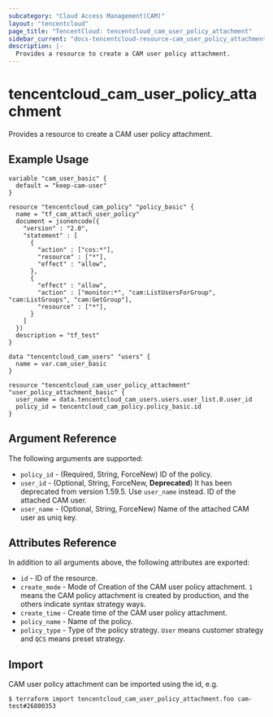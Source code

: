 ```yaml
---
subcategory: "Cloud Access Management(CAM)"
layout: "tencentcloud"
page_title: "TencentCloud: tencentcloud_cam_user_policy_attachment"
sidebar_current: "docs-tencentcloud-resource-cam_user_policy_attachment"
description: |-
  Provides a resource to create a CAM user policy attachment.
---
```


# tencentcloud_cam_user_policy_attachment

Provides a resource to create a CAM user policy attachment.

## Example Usage

```hcl
variable "cam_user_basic" {
  default = "keep-cam-user"
}

resource "tencentcloud_cam_policy" "policy_basic" {
  name = "tf_cam_attach_user_policy"
  document = jsonencode({
    "version" : "2.0",
    "statement" : [
      {
        "action" : ["cos:*"],
        "resource" : ["*"],
        "effect" : "allow",
      },
      {
        "effect" : "allow",
        "action" : ["monitor:*", "cam:ListUsersForGroup", "cam:ListGroups", "cam:GetGroup"],
        "resource" : ["*"],
      }
    ]
  })
  description = "tf_test"
}

data "tencentcloud_cam_users" "users" {
  name = var.cam_user_basic
}

resource "tencentcloud_cam_user_policy_attachment" "user_policy_attachment_basic" {
  user_name = data.tencentcloud_cam_users.users.user_list.0.user_id
  policy_id = tencentcloud_cam_policy.policy_basic.id
}
```

## Argument Reference

The following arguments are supported:

* `policy_id` - (Required, String, ForceNew) ID of the policy.
* `user_id` - (Optional, String, ForceNew, **Deprecated**) It has been deprecated from version 1.59.5. Use `user_name` instead. ID of the attached CAM user.
* `user_name` - (Optional, String, ForceNew) Name of the attached CAM user as uniq key.

## Attributes Reference

In addition to all arguments above, the following attributes are exported:

* `id` - ID of the resource.
* `create_mode` - Mode of Creation of the CAM user policy attachment. `1` means the CAM policy attachment is created by production, and the others indicate syntax strategy ways.
* `create_time` - Create time of the CAM user policy attachment.
* `policy_name` - Name of the policy.
* `policy_type` - Type of the policy strategy. `User` means customer strategy and `QCS` means preset strategy.



## Import

CAM user policy attachment can be imported using the id, e.g.

```
$ terraform import tencentcloud_cam_user_policy_attachment.foo cam-test#26800353
```


